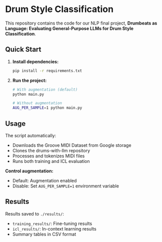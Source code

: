    # Drum Style Classification

This repository contains the code for our NLP final project, **Drumbeats as Language: Evaluating General-Purpose LLMs for Drum Style Classification**.

## Quick Start

1. **Install dependencies:**
   ```bash
   pip install -r requirements.txt
   ```

2. **Run the project:**
   ```bash
   # With augmentation (default)
   python main.py
   
   # Without augmentation
   AUG_PER_SAMPLE=1 python main.py
   ```

## Usage

The script automatically:
- Downloads the Groove MIDI Dataset from Google storage
- Clones the drums-with-llm repository
- Processes and tokenizes MIDI files
- Runs both training and ICL evaluation

**Control augmentation:**
- Default: Augmentation enabled
- Disable: Set `AUG_PER_SAMPLE=1` environment variable

## Results

Results saved to `./results/`:
- `training_results/`: Fine-tuning results
- `icl_results/`: In-context learning results
- Summary tables in CSV format
